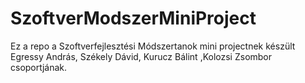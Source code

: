 # SzoftverModszerMiniProject
Ez a repo a Szoftverfejlesztési Módszertanok mini projectnek készült Egressy András, Székely Dávid, Kurucz Bálint ,Kolozsi Zsombor csoportjának.
